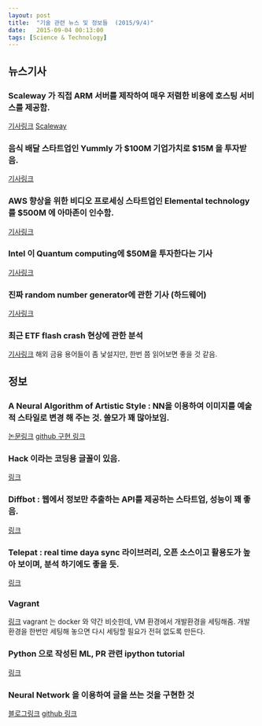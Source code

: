 ```yaml
---
layout: post
title:  "기술 관련 뉴스 및 정보들  (2015/9/4)"
date:   2015-09-04 00:13:00
tags: [Science & Technology]
---
```


## 뉴스기사 

### Scaleway 가 직접 ARM 서버를 제작하여 매우 저렴한 비용에 호스팅 서비스를 제공함.
[기사링크](http://techcrunch.com/2015/09/02/scaleway-now-provides-crazy-cheap-virtual-private-servers-starting-at-3-40-per-month/)
[Scaleway](https://www.scaleway.com/)

### 음식 배달 스타트업인 Yummly 가 $100M 기업가치로 $15M 을 투자받음.
[기사링크](http://techcrunch.com/2015/09/01/yummly-raises-15-million-at-100m-valuation-for-its-recipe-recommendation-and-food-delivery-business/)

### AWS 향상을 위한 비디오 프로세싱 스타트업인 Elemental technology를 $500M 에 아마존이 인수함.
[기사링크](http://venturebeat.com/2015/09/03/amazon-buys-video-processing-company-elemental-technologies-will-launch-new-aws-services/)

### Intel 이 Quantum computing에 $50M을 투자한다는 기사
[기사링크](http://www.zdnet.com/article/intel-invests-50-million-in-quantum-computing-effort/)

### 진짜 random number generator에 관한 기사 (하드웨어)
[기사링크](http://makezine.com/projects/really-really-random-number-generator/)

### 최근 ETF flash crash 현상에 관한 분석
[기사링크](http://www.factset.com/insight/2015/08/understanding-etf-flash-crashes)
해외 금융 용어들이 좀 낯설지만, 한번 쯤 읽어보면 좋을 것 같음.



## 정보

### A Neural Algorithm of Artistic Style : NN을 이용하여 이미지를 예술적 스타일로 변경 해 주는 것. 쓸모가 꽤 많아보임.
[논문링크](http://arxiv.org/pdf/1508.06576v1.pdf)
[github 구현 링크](https://github.com/jcjohnson/neural-style)

### Hack 이라는 코딩용 글꼴이 있음.
[링크](https://sourcefoundry.org/hack/)

### Diffbot : 웹에서 정보만 추출하는 API를 제공하는 스타트업, 성능이 꽤 좋음.
[링크](http://www.diffbot.com/)

### Telepat : real time daya sync 라이브러리, 오픈 소스이고 활용도가 높아 보이며, 분석 하기에도 좋을 듯. 
[링크](http://telepat.io/)

### Vagrant
[링크](https://www.vagrantup.com/) 
vagrant 는 docker 와 약간 비슷한데, VM 환경에서 개발환경을 세팅해줌. 개발환경을 한번만 세팅해 놓으면 다시 세팅할 필요가 전혀 없도록 만든다.

### Python 으로 작성된 ML, PR 관련 ipython tutorial
[링크](https://github.com/rasbt/pattern_classification#introduction-to-machine-learning-and-pattern-classification)

### Neural Network 을 이용하여 글을 쓰는 것을 구현한 것
[블로그링크](http://www.jacobplaster.net/artificial-neural-network-writer)
[github 링크](https://github.com/JacobPlaster/ann-writer)


